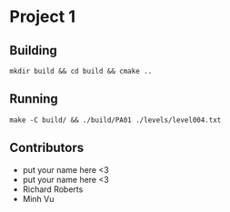 # Project 1

## Building
```
mkdir build && cd build && cmake ..
```

## Running
```
make -C build/ && ./build/PA01 ./levels/level004.txt
```

## Contributors

- put your name here <3
- put your name here <3
- Richard Roberts
- Minh Vu
